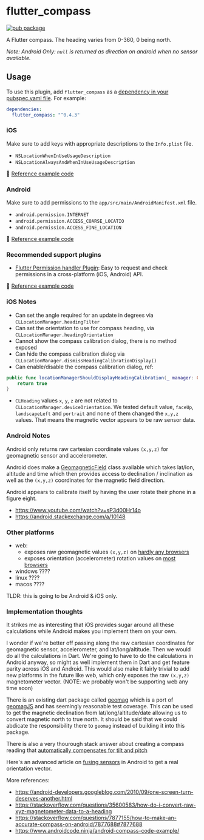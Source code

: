 # flutter_compass

[![pub package](https://img.shields.io/pub/v/flutter_compass.svg)](https://pub.dartlang.org/packages/flutter_compass)

A Flutter compass. The heading varies from 0-360, 0 being north.

_Note:_
_Android Only: `null` is returned as direction on android when no sensor available._

## Usage

To use this plugin, add `flutter_compass` as a [dependency in your pubspec.yaml file](https://flutter.io/platform-plugins/). For example:

```yaml
dependencies:
  flutter_compass: "^0.4.3"
```

### iOS

Make sure to add keys with appropriate descriptions to the `Info.plist` file.

- `NSLocationWhenInUseUsageDescription`
- `NSLocationAlwaysAndWhenInUseUsageDescription`

:memo: [Reference example code](https://github.com/hemanthrajv/flutter_compass/blob/89dccd39a32af970322b237e574d2e6fa3454568/example/ios/Runner/Info.plist#L27-L30)

### Android

Make sure to add permissions to the `app/src/main/AndroidManifest.xml` file.

- `android.permission.INTERNET`
- `android.permission.ACCESS_COARSE_LOCATIO`
- `android.permission.ACCESS_FINE_LOCATION`

:memo: [Reference example code](https://github.com/hemanthrajv/flutter_compass/blob/89dccd39a32af970322b237e574d2e6fa3454568/example/android/app/src/main/AndroidManifest.xml#L4-L10)

### Recommended support plugins

- [Flutter Permission handler Plugin](https://github.com/Baseflow/flutter-permission-handler): Easy to request and check permissions in a cross-platform (iOS, Android) API.

:memo: [Reference example code](https://github.com/hemanthrajv/flutter_compass/blob/89dccd39a32af970322b237e574d2e6fa3454568/example/pubspec.yaml#L12)

### iOS Notes

- Can set the angle required for an update in degrees via `CLLocationManager.headingFilter`
- Can set the orientation to use for compass heading, via `CLLocationManager.headingOrientation`
- Cannot show the compass calibration dialog, there is no method exposed
- Can hide the compass calibration dialog via `CLLocationManager.dismissHeadingCalibrationDisplay()`
- Can enable/disable the compass calibration dialog, ref:

```swift
public func locationManagerShouldDisplayHeadingCalibration(_ manager: CLLocationManager) -> Bool {
    return true
}
```

- `CLHeading` values `x`, `y`, `z` are not related to `CLLocationManager.deviceOrientation`. We tested default value, `faceUp`, `landscapeLeft` and `portrait` and none of them changed the `x,y,z` values. That means the magnetic vector appears to be raw sensor data.


### Android Notes

Android only returns raw cartesian coordinate values `(x,y,z)` for geomagnetic sensor and accelerometer.

Android does make a [GeomagneticField](<https://developer.android.com/reference/android/hardware/GeomagneticField#getDeclination()>) class available which takes lat/lon, altitude and time which then provides access to declination / inclination as well as the `(x,y,z)` coordinates for the magnetic field direction.

Android appears to calibrate itself by having the user rotate their phone in a figure eight.

- https://www.youtube.com/watch?v=sP3d00Hr14o
- https://android.stackexchange.com/a/10148

### Other platforms

- web: 
  - exposes raw geomagnetic values `(x,y,z)` on [hardly any browsers](https://developer.mozilla.org/en-US/docs/Web/API/Magnetometer)
  - exposes orientation (accelerometer) rotation values on [most browsers](https://developer.mozilla.org/en-US/docs/Web/API/Detecting_device_orientation)
- windows ????
- linux ????
- macos ????

TLDR: this is going to be Android & iOS only.

### Implementation thoughts

It strikes me as interesting that iOS provides sugar around all these calculations while Android makes you implement them on your own.

I wonder if we're better off passing along the raw cartesian coordinates for geomagnetic sensor, accelerometer, and lat/long/altitude. Then we would do all the calculations in Dart. We're going to have to do the calculations in Android anyway, so might as well implement them in Dart and get feature parity across iOS and Android. This would also make it fairly trivial to add new platforms in the future like web, which only exposes the raw `(x,y,z)` magnetometer vector. (NOTE: we probably won't be supporting web any time soon)

There is an existing dart package called [geomag](https://pub.dev/packages/geomag) which is a port of [geomagJS](https://github.com/cmweiss/geomagJS) and has seemingly reasonable test coverage. This can be used to get the magnetic declination from lat/long/altitude/date allowing us to convert magnetic north to true north. It should be said that we could abdicate the responsibility there to `geomag` instead of building it into this package.

There is also a very thourough stack answer about creating a compass reading that [automatically compensates for tilt and pitch](https://stackoverflow.com/questions/16317599/android-compass-that-can-compensate-for-tilt-and-pitch/16386066#16386066)

Here's an advanced article on [fusing sensors](http://plaw.info/articles/sensorfusion/) in Android to get a real orientation vector.

More references:
  - https://android-developers.googleblog.com/2010/09/one-screen-turn-deserves-another.html
  - https://stackoverflow.com/questions/35600583/how-do-i-convert-raw-xyz-magnetometer-data-to-a-heading
  - https://stackoverflow.com/questions/7877155/how-to-make-an-accurate-compass-on-android/7877688#7877688
  - https://www.androidcode.ninja/android-compass-code-example/